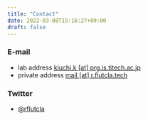 ```yaml
---
title: "Contact"
date: 2022-03-08T15:16:27+09:00
draft: false
---
```


### <i class="fa fa-envelope"></i> E-mail
- lab address [kiuchi.k \[at\] prg.is.titech.ac.jp](<mailto:kiuchi.k@prg.is.titech.ac.jp>)
- private address [mail \[at\] r.flutcla.tech](<mailto:mail@r.flutcla.tech>)

### <i class="fa fa-twitter"></i> Twitter
- [@rflutcla](https://twitter.com/rflutcla)
